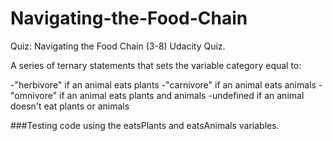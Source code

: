 # Navigating-the-Food-Chain
Quiz: Navigating the Food Chain (3-8) Udacity Quiz. 

A series of ternary statements that sets the variable category equal to:

-"herbivore" if an animal eats plants
-"carnivore" if an animal eats animals
-"omnivore" if an animal eats plants and animals
-undefined if an animal doesn't eat plants or animals

###Testing code using the eatsPlants and eatsAnimals variables.

